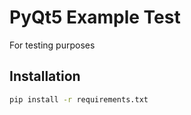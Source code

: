 # PyQt5 Example Test

For testing purposes

## Installation


```bash
pip install -r requirements.txt
```
